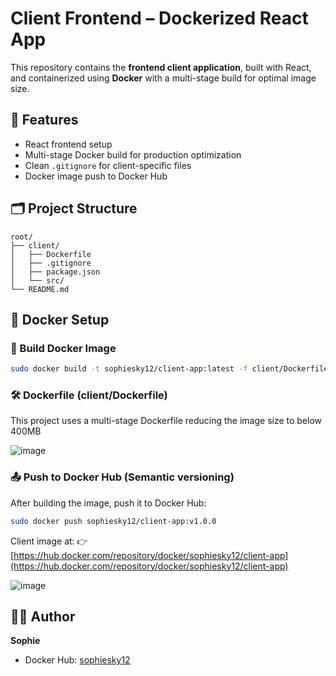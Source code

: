 # Client Frontend – Dockerized React App

This repository contains the **frontend client application**, built with React, and containerized using **Docker** with a multi-stage build for optimal image size.

## 🚀 Features

- React frontend setup
- Multi-stage Docker build for production optimization
- Clean `.gitignore` for client-specific files
- Docker image push to Docker Hub

## 🗂️ Project Structure

```
root/
├── client/
│   ├── Dockerfile
│   ├── .gitignore
│   ├── package.json
│   └── src/
└── README.md
```

## 🐳 Docker Setup

### 🔧 Build Docker Image



```bash
sudo docker build -t sophiesky12/client-app:latest -f client/Dockerfile client/
```

### 🛠 Dockerfile (client/Dockerfile)

This project uses a multi-stage Dockerfile reducing the image size to below 400MB

![image](https://github.com/user-attachments/assets/418fdacd-cf38-4b37-9af7-4c30defaa121)


### 📤 Push to Docker Hub (Semantic versioning)

After building the image, push it to Docker Hub:

```bash
sudo docker push sophiesky12/client-app:v1.0.0
```

Client image at:
👉 [https://hub.docker.com/repository/docker/sophiesky12/client-app](https://hub.docker.com/repository/docker/sophiesky12/client-app)

![image](https://github.com/user-attachments/assets/df432870-8a30-42e7-86d8-44c5b698e0af)


## 🧑‍💻 Author

**Sophie**
- Docker Hub: [sophiesky12](https://hub.docker.com/u/sophiesky12)

